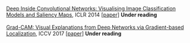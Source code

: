 [Deep Inside Convolutional Networks: Visualising Image Classification Models and Saliency Maps](./dicn_iccv_2014), ICLR 2014 [[paper]](https://arxiv.org/pdf/1312.6034.pdf) **Under reading**<br><br>
[Grad-CAM: Visual Explanations from Deep Networks via Gradient-based Localization](./), ICCV 2017 [[paper]](https://arxiv.org/pdf/1610.02391.pdf) **Under reading**<br><br>
